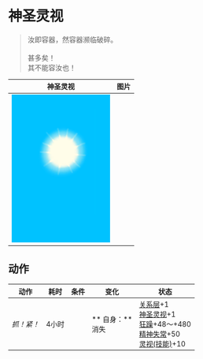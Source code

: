 # 神圣灵视  
> 汝即容器，然容器濒临破碎。<br><br>甚多矣！<br>其不能容汝也！  
  
  神圣灵视  |   图片   
 ----  |  ----:   
   |  <img decoding="async" src="Sprite/WeatherClear_Full.png" href="a.md" style="max-width:300px;max-height:300px;">   
  
## 动作  
动作  |  耗时  |  条件  |  变化  |  状态  
----  |  ----  |  ----  |  ----  |  ----  
<i>抓！紧！</i><br>  |  4小时  |    |  ** 自身：**<br>消失  |  [关系层](RelationalLayer.md)+1<br>[神圣灵视](GodInsight.md)+1<br>[狂躁](Mania.md)+48～+480<br>[精神失常](MindState.md)+50<br>[灵视(技能)](Skill_Insight.md)+10  


<script>document.title="神圣灵视 - 卡牌生存百科 Card Survival Wiki";</script>